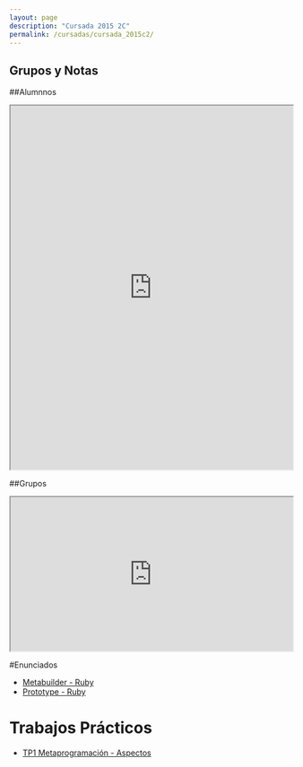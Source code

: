 ```yaml
---
layout: page
description: "Cursada 2015 2C"
permalink: /cursadas/cursada_2015c2/
---
```


## Grupos y Notas

##Alumnnos

<iframe style="width: 100%; height:650px"
  src="https://docs.google.com/spreadsheet/pub?key=0Au_dAxVqzqDEdHZRQnJLSXJrZEIydlo3WnpWUnF6MFE&output=html&single=true"></iframe>

##Grupos

<iframe style="width: 100%; height:275px"
  src="https://docs.google.com/spreadsheet/pub?key=0Au_dAxVqzqDEdHZRQnJLSXJrZEIydlo3WnpWUnF6MFE&single=true&gid=27&output=html&single=true"></iframe>

#Enunciados 

* [Metabuilder - Ruby](https://drive.google.com/file/d/0BxDAZEJI6t9KX05IaGJmejZJYms/view?usp=sharing)
* [Prototype - Ruby](https://drive.google.com/file/d/0BxDAZEJI6t9KUWxac1JxWDZGTTA/view?usp=sharing)

# Trabajos Prácticos
* [TP1 Metaprogramación - Aspectos](https://docs.google.com/document/d/1eF2wDjBPDy2XH4Wc4V6PzIfVyj2Vz2DCRO99lt-q-GY)
